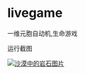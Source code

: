 # livegame
一维元胞自动机,生命游戏

运行截图

[![沙漠中的岩石图片](./img/tem.jpg "Shiprock")](https://github.com/BeijingTiger666/livegame/blob/main/README.md)
